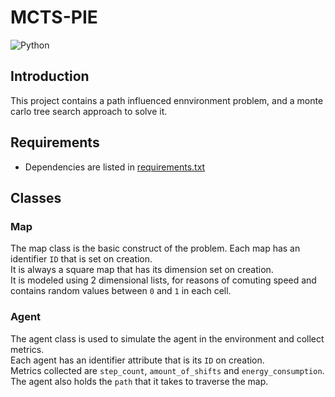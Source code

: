 # MCTS-PIE
![Python](https://img.shields.io/badge/python-3.13.1-blue)
## Introduction
This project contains a path influenced ennvironment problem, and a monte carlo tree search approach to solve it.

## Requirements
- Dependencies are listed in [requirements.txt](requirements.txt)

## Classes
### Map
The map class is the basic construct of the problem. 
Each map has an identifier `ID` that is set on creation.   
It is always a square map that has its dimension set on creation.  
It is modeled using 2 dimensional lists, for reasons of comuting speed and contains random values between `0` and `1` in each cell.

### Agent
The agent class is used to simulate the agent in the environment and collect metrics.  
Each agent has an identifier attribute that is its `ID` on creation.  
Metrics collected are `step_count`, `amount_of_shifts` and `energy_consumption`.  
The agent also holds the `path` that it takes to traverse the map.